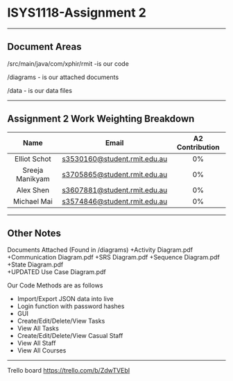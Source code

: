 # ISYS1118-Assignment 2

***
## Document Areas
/src/main/java/com/xphir/rmit -is our code

/diagrams - is our attached documents

/data - is our data files

***

## Assignment 2 Work Weighting Breakdown

| Name       		| Email         				| A2 Contribution	|
|:-----------------:|:-----------------------------:|:-----------------:|
| Elliot Schot      | s3530160@student.rmit.edu.au	| 0%				|
| Sreeja Manikyam	| s3705865@student.rmit.edu.au	| 0%				|
| Alex Shen			| s3607881@student.rmit.edu.au	| 0%				|
| Michael Mai		| s3574846@student.rmit.edu.au	| 0%				|

***
## Other Notes

Documents Attached (Found in /diagrams)
+Activity Diagram.pdf
+Communication Diagram.pdf
+SRS Diagram.pdf
+Sequence Diagram.pdf
+State Diagram.pdf	
+UPDATED Use Case Diagram.pdf

Our Code Methods are as follows
+ Import/Export JSON data into live
+ Login function with password hashes
+ GUI
+ Create/Edit/Delete/View Tasks
+ View All Tasks
+ Create/Edit/Delete/View Casual Staff
+ View All Staff
+ View All Courses


***

Trello board https://trello.com/b/ZdwTVEbI
